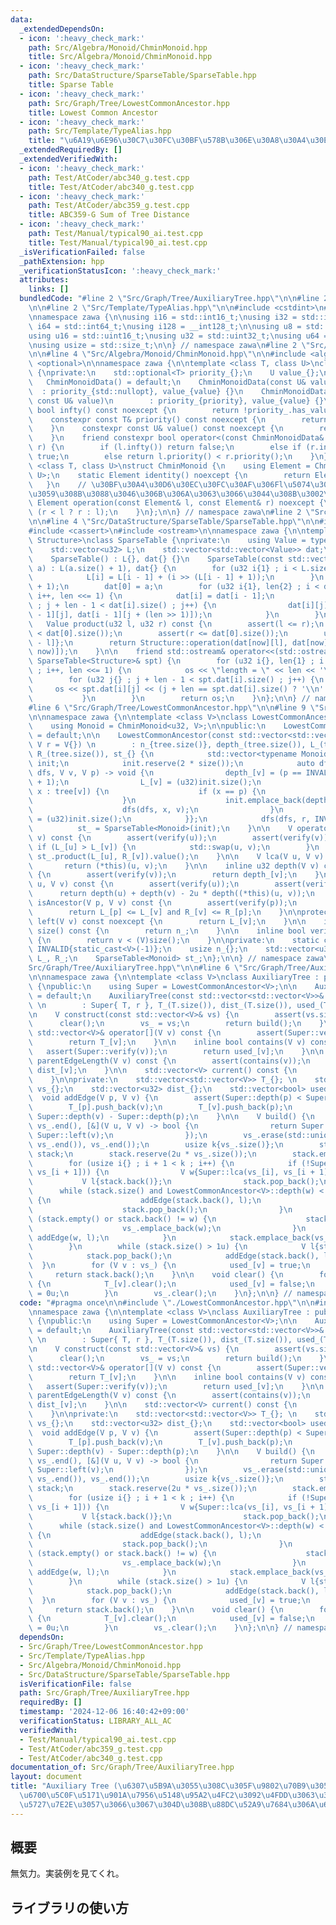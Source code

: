 ```yaml
---
data:
  _extendedDependsOn:
  - icon: ':heavy_check_mark:'
    path: Src/Algebra/Monoid/ChminMonoid.hpp
    title: Src/Algebra/Monoid/ChminMonoid.hpp
  - icon: ':heavy_check_mark:'
    path: Src/DataStructure/SparseTable/SparseTable.hpp
    title: Sparse Table
  - icon: ':heavy_check_mark:'
    path: Src/Graph/Tree/LowestCommonAncestor.hpp
    title: Lowest Common Ancestor
  - icon: ':heavy_check_mark:'
    path: Src/Template/TypeAlias.hpp
    title: "\u6A19\u6E96\u30C7\u30FC\u30BF\u578B\u306E\u30A8\u30A4\u30EA\u30A2\u30B9"
  _extendedRequiredBy: []
  _extendedVerifiedWith:
  - icon: ':heavy_check_mark:'
    path: Test/AtCoder/abc340_g.test.cpp
    title: Test/AtCoder/abc340_g.test.cpp
  - icon: ':heavy_check_mark:'
    path: Test/AtCoder/abc359_g.test.cpp
    title: ABC359-G Sum of Tree Distance
  - icon: ':heavy_check_mark:'
    path: Test/Manual/typical90_ai.test.cpp
    title: Test/Manual/typical90_ai.test.cpp
  _isVerificationFailed: false
  _pathExtension: hpp
  _verificationStatusIcon: ':heavy_check_mark:'
  attributes:
    links: []
  bundledCode: "#line 2 \"Src/Graph/Tree/AuxiliaryTree.hpp\"\n\n#line 2 \"Src/Graph/Tree/LowestCommonAncestor.hpp\"\
    \n\n#line 2 \"Src/Template/TypeAlias.hpp\"\n\n#include <cstdint>\n#include <cstddef>\n\
    \nnamespace zawa {\n\nusing i16 = std::int16_t;\nusing i32 = std::int32_t;\nusing\
    \ i64 = std::int64_t;\nusing i128 = __int128_t;\n\nusing u8 = std::uint8_t;\n\
    using u16 = std::uint16_t;\nusing u32 = std::uint32_t;\nusing u64 = std::uint64_t;\n\
    \nusing usize = std::size_t;\n\n} // namespace zawa\n#line 2 \"Src/Algebra/Monoid/ChminMonoid.hpp\"\
    \n\n#line 4 \"Src/Algebra/Monoid/ChminMonoid.hpp\"\n\n#include <algorithm>\n#include\
    \ <optional>\n\nnamespace zawa {\n\ntemplate <class T, class U>\nclass ChminMonoidData\
    \ {\nprivate:\n    std::optional<T> priority_{};\n    U value_{};\npublic:\n \
    \   ChminMonoidData() = default;\n    ChminMonoidData(const U& value)\n      \
    \  : priority_{std::nullopt}, value_{value} {}\n    ChminMonoidData(const T& priority,\
    \ const U& value)\n        : priority_{priority}, value_{value} {}\n\n    constexpr\
    \ bool infty() const noexcept {\n        return !priority_.has_value();\n    }\n\
    \    constexpr const T& priority() const noexcept {\n        return priority_.value();\n\
    \    }\n    constexpr const U& value() const noexcept {\n        return value_;\n\
    \    }\n    friend constexpr bool operator<(const ChminMonoidData& l, const ChminMonoidData&\
    \ r) {\n        if (l.infty()) return false;\n        else if (r.infty()) return\
    \ true;\n        else return l.priority() < r.priority();\n    }\n};\n\ntemplate\
    \ <class T, class U>\nstruct ChminMonoid {\n    using Element = ChminMonoidData<T,\
    \ U>;\n    static Element identity() noexcept {\n        return Element{};\n \
    \   }\n    // \u30BF\u30A4\u30D6\u30EC\u30FC\u30AF\u306Fl\u5074\u3092\u512A\u5148\
    \u3059\u308B\u3088\u3046\u306B\u306A\u3063\u3066\u3044\u308B\u3002\n    static\
    \ Element operation(const Element& l, const Element& r) noexcept {\n        return\
    \ (r < l ? r : l);\n    }\n};\n\n} // namespace zawa\n#line 2 \"Src/DataStructure/SparseTable/SparseTable.hpp\"\
    \n\n#line 4 \"Src/DataStructure/SparseTable/SparseTable.hpp\"\n\n#include <vector>\n\
    #include <cassert>\n#include <ostream>\n\nnamespace zawa {\n\ntemplate <class\
    \ Structure>\nclass SparseTable {\nprivate:\n    using Value = typename Structure::Element;\n\
    \    std::vector<u32> L;\n    std::vector<std::vector<Value>> dat;\npublic:\n\n\
    \    SparseTable() : L{}, dat{} {}\n    SparseTable(const std::vector<Value>&\
    \ a) : L(a.size() + 1), dat{} {\n        for (u32 i{1} ; i < L.size() ; i++) {\n\
    \            L[i] = L[i - 1] + (i >> (L[i - 1] + 1));\n        }\n        dat.resize(L.back()\
    \ + 1);\n        dat[0] = a;\n        for (u32 i{1}, len{2} ; i < dat.size() ;\
    \ i++, len <<= 1) {\n            dat[i] = dat[i - 1];\n            for (u32 j{}\
    \ ; j + len - 1 < dat[i].size() ; j++) {\n                dat[i][j] = Structure::operation(dat[i\
    \ - 1][j], dat[i - 1][j + (len >> 1)]);\n            }\n        }\n    }\n\n \
    \   Value product(u32 l, u32 r) const {\n        assert(l <= r);\n        assert(l\
    \ < dat[0].size());\n        assert(r <= dat[0].size());\n        u32 now{L[r\
    \ - l]};\n        return Structure::operation(dat[now][l], dat[now][r - (1 <<\
    \ now)]);\n    }\n\n    friend std::ostream& operator<<(std::ostream& os, const\
    \ SparseTable<Structure>& spt) {\n        for (u32 i{}, len{1} ; i < spt.dat.size()\
    \ ; i++, len <<= 1) {\n            os << \"length = \" << len << '\\n';\n    \
    \        for (u32 j{} ; j + len - 1 < spt.dat[i].size() ; j++) {\n           \
    \     os << spt.dat[i][j] << (j + len == spt.dat[i].size() ? '\\n' : ' ');\n \
    \           }\n        }\n        return os;\n    }\n};\n\n} // namespace zawa\n\
    #line 6 \"Src/Graph/Tree/LowestCommonAncestor.hpp\"\n\n#line 9 \"Src/Graph/Tree/LowestCommonAncestor.hpp\"\
    \n\nnamespace zawa {\n\ntemplate <class V>\nclass LowestCommonAncestor {\nprivate:\n\
    \    using Monoid = ChminMonoid<u32, V>;\n\npublic:\n    LowestCommonAncestor()\
    \ = default;\n\n    LowestCommonAncestor(const std::vector<std::vector<V>>& tree,\
    \ V r = V{}) \n        : n_{tree.size()}, depth_(tree.size()), L_(tree.size()),\
    \ R_(tree.size()), st_{} {\n            std::vector<typename Monoid::Element>\
    \ init;\n            init.reserve(2 * size());\n            auto dfs{[&](auto\
    \ dfs, V v, V p) -> void {\n                depth_[v] = (p == INVALID ? 0u : depth_[p]\
    \ + 1);\n                L_[v] = (u32)init.size();\n                for (auto\
    \ x : tree[v]) {\n                    if (x == p) {\n                        continue;\n\
    \                    }\n                    init.emplace_back(depth_[v], v);\n\
    \                    dfs(dfs, x, v);\n                }\n                R_[v]\
    \ = (u32)init.size();\n            }};\n            dfs(dfs, r, INVALID);\n  \
    \          st_ = SparseTable<Monoid>(init);\n    }\n\n    V operator()(V u, V\
    \ v) const {\n        assert(verify(u));\n        assert(verify(v));\n       \
    \ if (L_[u] > L_[v]) {\n            std::swap(u, v);\n        }\n        return\
    \ st_.product(L_[u], R_[v]).value();\n    }\n\n    V lca(V u, V v) const {\n \
    \       return (*this)(u, v);\n    }\n\n    inline u32 depth(V v) const noexcept\
    \ {\n        assert(verify(v));\n        return depth_[v];\n    }\n\n    u32 distance(V\
    \ u, V v) const {\n        assert(verify(u));\n        assert(verify(v));\n  \
    \      return depth(u) + depth(v) - 2u * depth((*this)(u, v));\n    }\n\n    bool\
    \ isAncestor(V p, V v) const {\n        assert(verify(p));\n        assert(verify(v));\n\
    \        return L_[p] <= L_[v] and R_[v] <= R_[p];\n    }\n\nprotected:\n    u32\
    \ left(V v) const noexcept {\n        return L_[v];\n    }\n\n    inline usize\
    \ size() const {\n        return n_;\n    }\n\n    inline bool verify(V v) const\
    \ {\n        return v < (V)size();\n    }\n\nprivate:\n    static constexpr V\
    \ INVALID{static_cast<V>(-1)};\n    usize n_{};\n    std::vector<u32> depth_,\
    \ L_, R_;\n    SparseTable<Monoid> st_;\n};\n\n} // namespace zawa\n#line 4 \"\
    Src/Graph/Tree/AuxiliaryTree.hpp\"\n\n#line 6 \"Src/Graph/Tree/AuxiliaryTree.hpp\"\
    \n\nnamespace zawa {\n\ntemplate <class V>\nclass AuxiliaryTree : public LowestCommonAncestor<V>\
    \ {\npublic:\n    using Super = LowestCommonAncestor<V>;\n\n    AuxiliaryTree()\
    \ = default;\n    AuxiliaryTree(const std::vector<std::vector<V>>& T, V r = 0u)\
    \ \n        : Super{ T, r }, T_(T.size()), dist_(T.size()), used_(T.size()) {}\n\
    \n    V construct(const std::vector<V>& vs) {\n        assert(vs.size());\n  \
    \      clear();\n        vs_ = vs;\n        return build();\n    }\n\n    const\
    \ std::vector<V>& operator[](V v) const {\n        assert(Super::verify(v));\n\
    \        return T_[v];\n    }\n\n    inline bool contains(V v) const {\n     \
    \   assert(Super::verify(v));\n        return used_[v];\n    }\n\n    inline u32\
    \ parentEdgeLength(V v) const {\n        assert(contains(v));\n        return\
    \ dist_[v];\n    }\n\n    std::vector<V> current() const {\n        return vs_;\n\
    \    }\n\nprivate:\n    std::vector<std::vector<V>> T_{}; \n    std::vector<V>\
    \ vs_{};\n    std::vector<u32> dist_{};\n    std::vector<bool> used_{};\n\n  \
    \  void addEdge(V p, V v) {\n        assert(Super::depth(p) < Super::depth(v));\n\
    \        T_[p].push_back(v);\n        T_[v].push_back(p);\n        dist_[v] =\
    \ Super::depth(v) - Super::depth(p);\n    }\n\n    V build() {\n        std::sort(vs_.begin(),\
    \ vs_.end(), [&](V u, V v) -> bool {\n                return Super::left(u) <\
    \ Super::left(v);\n                });\n        vs_.erase(std::unique(vs_.begin(),\
    \ vs_.end()), vs_.end());\n        usize k{vs_.size()};\n        std::vector<V>\
    \ stack;\n        stack.reserve(2u * vs_.size());\n        stack.emplace_back(vs_[0]);\n\
    \        for (usize i{} ; i + 1 < k ; i++) {\n            if (!Super::isAncestor(vs_[i],\
    \ vs_[i + 1])) {\n                V w{Super::lca(vs_[i], vs_[i + 1])};\n     \
    \           V l{stack.back()};\n                stack.pop_back();\n          \
    \      while (stack.size() and LowestCommonAncestor<V>::depth(w) < LowestCommonAncestor<V>::depth(stack.back()))\
    \ {\n                    addEdge(stack.back(), l);\n                    l = stack.back();\n\
    \                    stack.pop_back();\n                }\n                if\
    \ (stack.empty() or stack.back() != w) {\n                    stack.emplace_back(w);\n\
    \                    vs_.emplace_back(w);\n                }\n               \
    \ addEdge(w, l);\n            }\n            stack.emplace_back(vs_[i + 1]);\n\
    \        }\n        while (stack.size() > 1u) {\n            V l{stack.back()};\n\
    \            stack.pop_back();\n            addEdge(stack.back(), l);\n      \
    \  }\n        for (V v : vs_) {\n            used_[v] = true;\n        }\n   \
    \     return stack.back();\n    }\n\n    void clear() {\n        for (V v : vs_)\
    \ {\n            T_[v].clear();\n            used_[v] = false;\n            dist_[v]\
    \ = 0u;\n        }\n        vs_.clear();\n    }\n};\n\n} // namespace zawa\n"
  code: "#pragma once\n\n#include \"./LowestCommonAncestor.hpp\"\n\n#include <algorithm>\n\
    \nnamespace zawa {\n\ntemplate <class V>\nclass AuxiliaryTree : public LowestCommonAncestor<V>\
    \ {\npublic:\n    using Super = LowestCommonAncestor<V>;\n\n    AuxiliaryTree()\
    \ = default;\n    AuxiliaryTree(const std::vector<std::vector<V>>& T, V r = 0u)\
    \ \n        : Super{ T, r }, T_(T.size()), dist_(T.size()), used_(T.size()) {}\n\
    \n    V construct(const std::vector<V>& vs) {\n        assert(vs.size());\n  \
    \      clear();\n        vs_ = vs;\n        return build();\n    }\n\n    const\
    \ std::vector<V>& operator[](V v) const {\n        assert(Super::verify(v));\n\
    \        return T_[v];\n    }\n\n    inline bool contains(V v) const {\n     \
    \   assert(Super::verify(v));\n        return used_[v];\n    }\n\n    inline u32\
    \ parentEdgeLength(V v) const {\n        assert(contains(v));\n        return\
    \ dist_[v];\n    }\n\n    std::vector<V> current() const {\n        return vs_;\n\
    \    }\n\nprivate:\n    std::vector<std::vector<V>> T_{}; \n    std::vector<V>\
    \ vs_{};\n    std::vector<u32> dist_{};\n    std::vector<bool> used_{};\n\n  \
    \  void addEdge(V p, V v) {\n        assert(Super::depth(p) < Super::depth(v));\n\
    \        T_[p].push_back(v);\n        T_[v].push_back(p);\n        dist_[v] =\
    \ Super::depth(v) - Super::depth(p);\n    }\n\n    V build() {\n        std::sort(vs_.begin(),\
    \ vs_.end(), [&](V u, V v) -> bool {\n                return Super::left(u) <\
    \ Super::left(v);\n                });\n        vs_.erase(std::unique(vs_.begin(),\
    \ vs_.end()), vs_.end());\n        usize k{vs_.size()};\n        std::vector<V>\
    \ stack;\n        stack.reserve(2u * vs_.size());\n        stack.emplace_back(vs_[0]);\n\
    \        for (usize i{} ; i + 1 < k ; i++) {\n            if (!Super::isAncestor(vs_[i],\
    \ vs_[i + 1])) {\n                V w{Super::lca(vs_[i], vs_[i + 1])};\n     \
    \           V l{stack.back()};\n                stack.pop_back();\n          \
    \      while (stack.size() and LowestCommonAncestor<V>::depth(w) < LowestCommonAncestor<V>::depth(stack.back()))\
    \ {\n                    addEdge(stack.back(), l);\n                    l = stack.back();\n\
    \                    stack.pop_back();\n                }\n                if\
    \ (stack.empty() or stack.back() != w) {\n                    stack.emplace_back(w);\n\
    \                    vs_.emplace_back(w);\n                }\n               \
    \ addEdge(w, l);\n            }\n            stack.emplace_back(vs_[i + 1]);\n\
    \        }\n        while (stack.size() > 1u) {\n            V l{stack.back()};\n\
    \            stack.pop_back();\n            addEdge(stack.back(), l);\n      \
    \  }\n        for (V v : vs_) {\n            used_[v] = true;\n        }\n   \
    \     return stack.back();\n    }\n\n    void clear() {\n        for (V v : vs_)\
    \ {\n            T_[v].clear();\n            used_[v] = false;\n            dist_[v]\
    \ = 0u;\n        }\n        vs_.clear();\n    }\n};\n\n} // namespace zawa\n"
  dependsOn:
  - Src/Graph/Tree/LowestCommonAncestor.hpp
  - Src/Template/TypeAlias.hpp
  - Src/Algebra/Monoid/ChminMonoid.hpp
  - Src/DataStructure/SparseTable/SparseTable.hpp
  isVerificationFile: false
  path: Src/Graph/Tree/AuxiliaryTree.hpp
  requiredBy: []
  timestamp: '2024-12-06 16:40:42+09:00'
  verificationStatus: LIBRARY_ALL_AC
  verifiedWith:
  - Test/Manual/typical90_ai.test.cpp
  - Test/AtCoder/abc359_g.test.cpp
  - Test/AtCoder/abc340_g.test.cpp
documentation_of: Src/Graph/Tree/AuxiliaryTree.hpp
layout: document
title: "Auxiliary Tree (\u6307\u5B9A\u3055\u308C\u305F\u9802\u70B9\u305F\u3061\u306E\
  \u6700\u5C0F\u5171\u901A\u7956\u5148\u95A2\u4FC2\u3092\u4FDD\u3063\u3066\u6728\u3092\
  \u5727\u7E2E\u3057\u3066\u3067\u304D\u308B\u88DC\u52A9\u7684\u306A\u6728)"
---
```


## 概要

無気力。実装例を見てくれ。

## ライブラリの使い方
